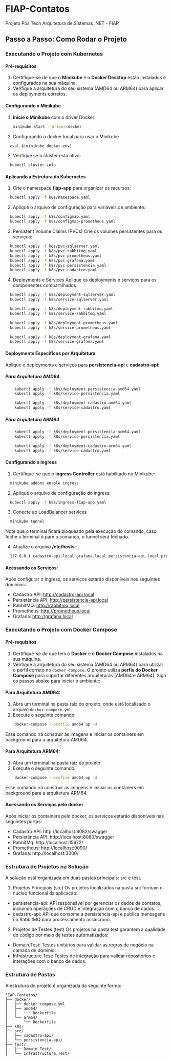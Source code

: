 # FIAP-Contatos
Projeto Pós Tech Arquitetura de Sistemas .NET - FIAP

## Passo a Passo: Como Rodar o Projeto

### Executando o Projeto com Kubernetes
#### Pré-requisitos
1. Certifique-se de que o **Minikube** e o **Docker Desktop** estão instalados e configurados na sua máquina.
2. Verifique a arquitetura do seu sistema (AMD64 ou ARM64) para aplicar os deployments corretos.
#### Configurando o Minikube
1. **Inicie o Minikube** com o driver Docker:
   ```bash
   minikube start --driver=docker
   ```
2. Configurando o docker local para usar o Minikube
  ```bash
    eval $(minikube docker-env)
  ```
3. Verifique se o cluster está ativo:
  ```bash
    kubectl cluster-info
  ```
#### Aplicando a Estrutura do Kubernetes

1. Crie o namespace **fiap-app** para organizar os recursos:
  ```bash
    kubectl apply -f k8s/namespace.yaml
  ```

2. Aplique o arquivo de configuração para variáveis de ambiente:
  ```bash
    kubectl apply -f k8s/configmap.yaml
    kubectl apply -f k8s/configmap-prometheus.yaml
  ```
3. Persistent Volume Claims (PVCs)
Crie os volumes persistentes para os serviços:
  ```bash
    kubectl apply -f k8s/pvc-sqlserver.yaml
    kubectl apply -f k8s/pvc-rabbitmq.yaml
    kubectl apply -f k8s/pvc-prometheus.yaml
    kubectl apply -f k8s/pvc-grafana.yaml
    kubectl apply -f k8s/pvc-persistencia.yaml
    kubectl apply -f k8s/pvc-cadastro.yaml
  ```
4. Deployments e Services
Aplique os deployments e serviços para os componentes compartilhados
  ```bash
    kubectl apply -f k8s/deployment-sqlserver.yaml
    kubectl apply -f k8s/service-sqlserver.yaml

    kubectl apply -f k8s/deployment-rabbitmq.yaml
    kubectl apply -f k8s/service-rabbitmq.yaml

    kubectl apply -f k8s/deployment-prometheus.yaml
    kubectl apply -f k8s/service-prometheus.yaml

    kubectl apply -f k8s/deployment-grafana.yaml
    kubectl apply -f k8s/service-grafana.yaml
  ```
#### Deployments Especificos por Arquitetura
Aplique o deployments e serviços para **persistencia-api** e **cadastro-api**:
##### Para Arquitetura AMD64
  ```bash
      kubectl apply -f k8s/deployment-persistencia-amd64.yaml
      kubectl apply -f k8s/service-persistencia.yaml

      kubectl apply -f k8s/deployment-cadastro-amd64.yaml
      kubectl apply -f k8s/service-cadastro.yaml
  ```
##### Para Arquitetura ARM64
  ```bash
      kubectl apply -f k8s/deployment-persistencia-arm64.yaml
      kubectl apply -f k8s/service-persistencia.yaml

      kubectl apply -f k8s/deployment-cadastro-arm64.yaml
      kubectl apply -f k8s/service-cadastro.yaml
  ```
#### Configurando o Ingress
1. Certifique-se que o **ingress Controller** está habilitado no Minikube:
  ```bash
    minikube addons enable ingress
  ```

2. Aplique o arquivo de configuração do ingress:
  ```bash
    kubectl apply -f k8s/ingress-fiap-app.yaml
  ```
3. Conecte ao LoadBalancer services
  ```bash
    minikube tunnel
  ```
  Note que o terminal ficará bloqueado pela execução do comando, caso feche o terminal o pare o comando, o tunnel será fechado.

4. Atualize o arquivo **/etc/hosts**:
  ```bash
    127.0.0.1 cadastro-api.local grafana.local persistencia-api.local prometheus.local rabbitmq.local
  ```

#### Acessando os Serviços:
Após configurar o Ingress, os serviços estarão disponíveis nos seguintes domínios:

  - Cadastro API: http://cadastro-api.local
  - Persistência API: http://persistencia-api.local
  - RabbitMQ: http://rabbitmq.local
  - Prometheus: http://prometheus.local
  - Grafana: http://grafana.local

### Executando o Projeto com Docker Compose

#### Pré-requisitos
1. Certifique-se de que tem o **Docker** e o **Docker Compose** instalados na sua máquina.
2. Verifique a arquitetura do seu sistema (AMD64 ou ARM64) para utilizar o perfil correto no `docker-compose`.
O projeto utiliza **perfis do Docker Compose** para suportar diferentes arquiteturas (AMD64 e ARM64). Siga os passos abaixo para iniciar o ambiente:

#### Para Arquitetura AMD64:
1. Abra um terminal na pasta raiz do projeto, onde está localizado o arquivo `docker-compose.yml`.
2. Execute o seguinte comando:
  ```bash
      docker-compose --profile amd64 up -d
  ```
   Esse comando irá construir as imagens e iniciar os containers em background para a arquitetura AMD64.

#### Para Arquitetura ARM64:

1. Abra um terminal na pasta raiz do projeto.
2. Execute o seguinte comando:
  ```bash
      docker-compose --profile amd64 up -d
  ```
   Esse comando irá construir as imagens e iniciar os containers em background para a arquitetura ARM64.

#### Acessando os Serviços pelo docker
Após iniciar os containers pelo docker, os serviços estarão disponíveis nas seguintes portas:

- Cadastro API: http://localhost:8082/swagger
- Persistência API: http://localhost:8080/swagger
- RabbitMq: http://localhost:15672/
- Prometheus: http://localhost:9090/
- Grafana: http://localhost:3000/

### Estrutura de Projetos na Solução
A solução está organizada em duas pastas principais: src e test.

1. Projetos Principais (src)
Os projetos localizados na pasta src formam o núcleo funcional da aplicação:

- persistencia-api: API responsável por gerenciar os dados de contatos, incluindo operações de CRUD e integração com o banco de dados.
- cadastro-api: API que consome a persistencia-api e publica mensagens no RabbitMQ para processamento assíncrono.

2. Projetos de Testes (test)
Os projetos na pasta test garantem a qualidade do código por meio de testes automatizados:

- Domain.Test: Testes unitários para validar as regras de negócio na camada de domínio.
- Infrastructure.Test: Testes de integração para validar repositórios e interações com o banco de dados.

### Estrutura de Pastas
A estrutura do projeto é organizada da seguinte forma:
```
FIAP-Contatos/
├── docker/
│   ├── docker-compose.yml
│   ├── amd64/
│   │   └── Dockerfile
│   └── arm64/
│       └── Dockerfile
├── k8s/
├── src/
│   ├── cadastro-api/
│   └── persistencia-api/
├── test/
│   ├── Domain.Test/
│   └── Infrastructure.Test/
```
